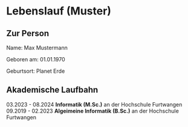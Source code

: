 # Lebenslauf (Muster)



## Zur Person

Name: Max Mustermann

Geboren am: 01.01.1970

Geburtsort: Planet Erde

## Akademische Laufbahn
03.2023 - 08.2024 **Informatik (M.Sc.)** an der Hochschule Furtwangen
09.2019 - 02.2023 **Algeimeine Informatik (B.Sc.)** an der Hochschule Furtwangen
